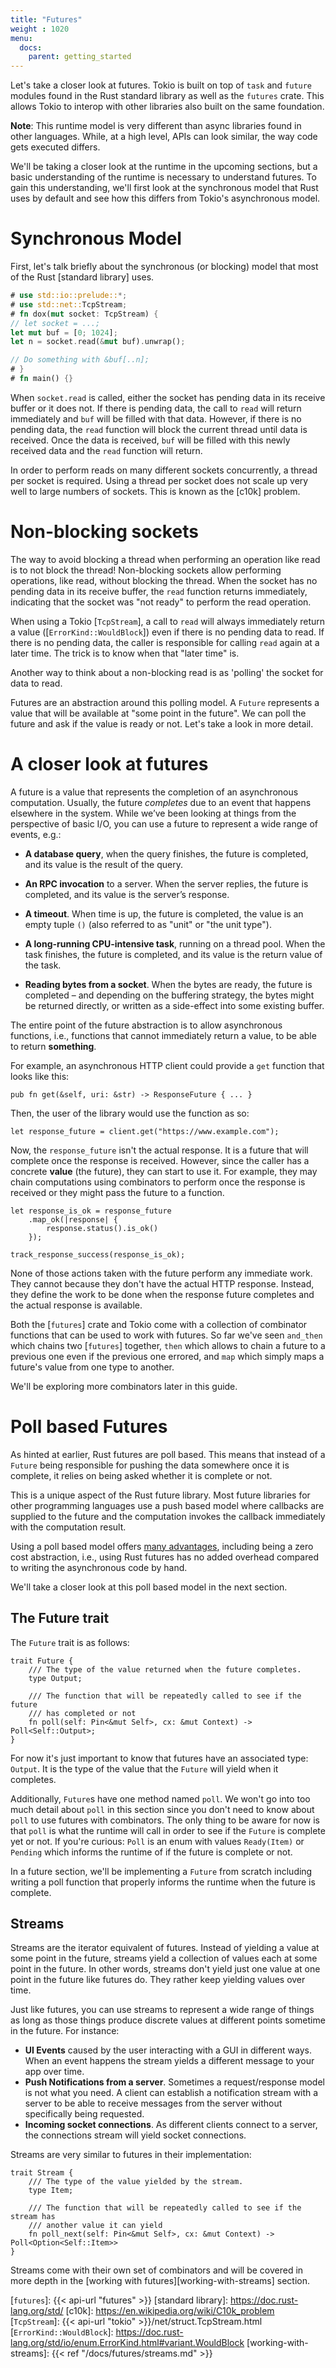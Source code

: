 ```yaml
---
title: "Futures"
weight : 1020
menu:
  docs:
    parent: getting_started
---
```


Let's take a closer look at futures. Tokio is built on top of `task` and `future` modules
found in the Rust standard library as well as the `futures` crate.
This allows Tokio to interop with other libraries also built on the same foundation.

**Note**: This runtime model is very different than async libraries found in
other languages. While, at a high level, APIs can look similar, the way code
gets executed differs.

We'll be taking a closer look at the runtime in the upcoming sections, but a
basic understanding of the runtime is necessary to understand futures. To gain
this understanding, we'll first look at the synchronous model that Rust uses by
default and see how this differs from Tokio's asynchronous model.

# Synchronous Model

First, let's talk briefly about the synchronous (or blocking) model that most of the
Rust [standard library] uses.

```rust
# use std::io::prelude::*;
# use std::net::TcpStream;
# fn dox(mut socket: TcpStream) {
// let socket = ...;
let mut buf = [0; 1024];
let n = socket.read(&mut buf).unwrap();

// Do something with &buf[..n];
# }
# fn main() {}
```

When `socket.read` is called, either the socket has pending data in its receive
buffer or it does not. If there is pending data, the call to `read` will return
immediately and `buf` will be filled with that data. However, if there is no
pending data, the `read` function will block the current thread until data is
received. Once the data is received, `buf` will be filled with this newly received
data and the `read` function will return.

In order to perform reads on many different sockets concurrently, a thread per
socket is required. Using a thread per socket does not scale up very well to
large numbers of sockets. This is known as the [c10k] problem.

# Non-blocking sockets

The way to avoid blocking a thread when performing an operation like read is to
not block the thread! Non-blocking sockets allow performing operations, like read,
without blocking the thread. When the socket has no pending data in its receive
buffer, the `read` function returns immediately, indicating that the socket was "not
ready" to perform the read operation.

When using a Tokio [`TcpStream`], a call to `read` will always immediately return
a value ([`ErrorKind::WouldBlock`]) even if there is no pending data to read.
If there is no pending data, the caller is responsible for calling `read` again
at a later time.  The trick is to know when that "later time" is.

Another way to think about a non-blocking read is as 'polling' the socket for
data to read.

Futures are an abstraction around this polling model. A `Future` represents a value
that will be available at "some point in the future". We can poll the future and
ask if the value is ready or not. Let's take a look in more detail.

# A closer look at futures

A future is a value that represents the completion of an asynchronous
computation. Usually, the future _completes_ due to an event that happens
elsewhere in the system. While we’ve been looking at things from the perspective
of basic I/O, you can use a future to represent a wide range of events, e.g.:

* **A database query**, when the query finishes, the future is completed, and
  its value is the result of the query.

* **An RPC invocation** to a server. When the server replies, the future is
  completed, and its value is the server’s response.

* **A timeout**. When time is up, the future is completed, the value is an empty tuple
  `()` (also referred to as "unit" or "the unit type").

* **A long-running CPU-intensive task**, running on a thread pool. When the task
  finishes, the future is completed, and its value is the return value of the
  task.

* **Reading bytes from a socket**. When the bytes are ready, the future is
  completed – and depending on the buffering strategy, the bytes might be
  returned directly, or written as a side-effect into some existing buffer.

The entire point of the future abstraction is to allow asynchronous functions,
i.e., functions that cannot immediately return a value, to be able to return
**something**.

For example, an asynchronous HTTP client could provide a `get` function that
looks like this:

```rust,ignore
pub fn get(&self, uri: &str) -> ResponseFuture { ... }
```

Then, the user of the library would use the function as so:

```rust,ignore
let response_future = client.get("https://www.example.com");
```

Now, the `response_future` isn't the actual response. It is a future that will
complete once the response is received. However, since the caller has a concrete
**value** (the future), they can start to use it. For example, they may chain
computations using combinators to perform once the response is received or they
might pass the future to a function.

```rust,ignore
let response_is_ok = response_future
    .map_ok(|response| {
        response.status().is_ok()
    });

track_response_success(response_is_ok);
```

None of those actions taken with the future perform any immediate work.
They cannot because they don't have the actual HTTP response. Instead, they
define the work to be done when the response future completes and the actual
response is available.

Both the [`futures`] crate and Tokio come with a collection of combinator
functions that can be used to work with futures. So far we've seen `and_then` which
chains two [`futures`] together, `then` which allows to chain a future to a previous
one even if the previous one errored, and `map` which simply maps a future's value
from one type to another.

We'll be exploring more combinators later in this guide.

# Poll based Futures

As hinted at earlier, Rust futures are poll based. This means that instead of a
`Future` being responsible for pushing the data somewhere once it is complete, it
relies on being asked whether it is complete or not.

This is a unique aspect of the Rust future library. Most future libraries for other
programming languages use a push based model where callbacks are supplied to the
future and the computation invokes the callback immediately with the computation
result.

Using a poll based model offers [many advantages], including being a zero cost
abstraction, i.e., using Rust futures has no added overhead compared to writing
the asynchronous code by hand.

We'll take a closer look at this poll based model in the next section.

[many advantages]: https://aturon.github.io/blog/2016/09/07/futures-design/

## The Future trait

The `Future` trait is as follows:

```rust,ignore
trait Future {
    /// The type of the value returned when the future completes.
    type Output;

    /// The function that will be repeatedly called to see if the future
    /// has completed or not
    fn poll(self: Pin<&mut Self>, cx: &mut Context) -> Poll<Self::Output>;
}
```

For now it's just important to know that futures have an associated type: `Output`.
It is the type of the value that the `Future` will yield when it completes.

Additionally, `Future`s have one method named `poll`. We won't go into too much detail
about `poll` in this section since you don't need to know about `poll` to use
futures with combinators. The only thing to be aware for now is that `poll` is
what the runtime will call in order to see if the `Future` is complete yet or not.
If you're curious: `Poll` is an enum with values `Ready(Item)` or `Pending` which
informs the runtime of if the future is complete or not.

In a future section, we'll be implementing a `Future` from scratch including writing
a poll function that properly informs the runtime when the future is complete.

## Streams

Streams are the iterator equivalent of futures. Instead of yielding a value at some
point in the future, streams yield a collection of values each at some point in the
future. In other words, streams don't yield just one value at one point in the
future like futures do. They rather keep yielding values over time.

Just like futures, you can use streams to represent a wide range of things as long
as those things produce discrete values at different points sometime in the future.
For instance:

* **UI Events** caused by the user interacting with a GUI in different ways. When an
  event happens the stream yields a different message to your app over time.
* **Push Notifications from a server**. Sometimes a request/response model is not
  what you need. A client can establish a notification stream with a server to be
  able to receive messages from the server without specifically being requested.
* **Incoming socket connections**. As different clients connect to a server, the
  connections stream will yield socket connections.

Streams are very similar to futures in their implementation:

```rust,ignore
trait Stream {
    /// The type of the value yielded by the stream.
    type Item;

    /// The function that will be repeatedly called to see if the stream has
    /// another value it can yield
    fn poll_next(self: Pin<&mut Self>, cx: &mut Context) -> Poll<Option<Self::Item>>
}
```

Streams come with their own set of combinators and will be covered in more depth
in the [working with futures][working-with-streams] section.

[`futures`]: {{< api-url "futures" >}}
[standard library]: https://doc.rust-lang.org/std/
[c10k]: https://en.wikipedia.org/wiki/C10k_problem
[`TcpStream`]: {{< api-url "tokio" >}}/net/struct.TcpStream.html
[`ErrorKind::WouldBlock`]: https://doc.rust-lang.org/std/io/enum.ErrorKind.html#variant.WouldBlock
[working-with-streams]: {{< ref "/docs/futures/streams.md" >}}
